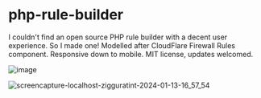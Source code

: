 # php-rule-builder

I couldn't find an open source PHP rule builder with a decent user experience. So I made one! Modelled after CloudFlare Firewall Rules component. Responsive down to mobile. MIT license, updates welcomed.

![image](https://github.com/mdeacey/php-rule-builder/assets/9213113/c591138e-7447-4793-ab19-23844bea57ed)

![screencapture-localhost-zigguratint-2024-01-13-16_57_54](https://github.com/mdeacey/php-rule-builder/assets/9213113/65411f4a-7437-4bbd-aac7-092ad695927f)
